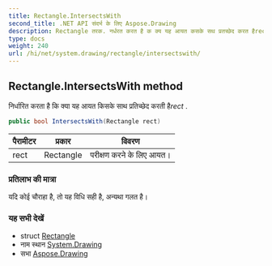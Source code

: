 ```yaml
---
title: Rectangle.IntersectsWith
second_title: .NET API संदर्भ के लिए Aspose.Drawing
description: Rectangle तरक. नर्धरत करत है क क्य यह आयत कसके सथ प्रतच्छेद करत हैrect .
type: docs
weight: 240
url: /hi/net/system.drawing/rectangle/intersectswith/
---
```

## Rectangle.IntersectsWith method

निर्धारित करता है कि क्या यह आयत किसके साथ प्रतिच्छेद करती है*rect* .

```csharp
public bool IntersectsWith(Rectangle rect)
```

| पैरामीटर | प्रकार | विवरण |
| --- | --- | --- |
| rect | Rectangle | परीक्षण करने के लिए आयत। |

### प्रतिलाभ की मात्रा

यदि कोई चौराहा है, तो यह विधि सही है, अन्यथा गलत है।

### यह सभी देखें

* struct [Rectangle](../)
* नाम स्थान [System.Drawing](../../rectangle/)
* सभा [Aspose.Drawing](../../../)


